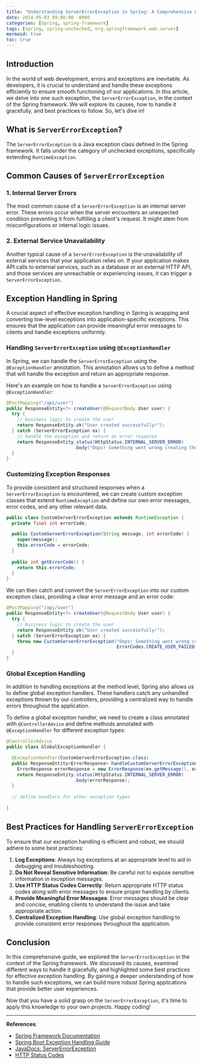 ```yaml
---
title: "Understanding ServerErrorException in Spring: A Comprehensive Guide"
date: 2024-05-03 09:00:00 -0000
categories: [Spring, spring-framework]
tags: [spring, spring-unchecked, org.springframework.web.server]
mermaid: true
toc: true
---
```



## Introduction

In the world of web development, errors and exceptions are inevitable. As developers, it is crucial to understand and handle these exceptions efficiently to ensure smooth functioning of our applications. In this article, we delve into one such exception, the `ServerErrorException`, in the context of the Spring framework. We will explore its causes, how to handle it gracefully, and best practices to follow. So, let's dive in!

## What is `ServerErrorException`?

The `ServerErrorException` is a Java exception class defined in the Spring framework. It falls under the category of unchecked exceptions, specifically extending `RuntimeException`.

## Common Causes of `ServerErrorException`

### 1. Internal Server Errors

The most common cause of a `ServerErrorException` is an internal server error. These errors occur when the server encounters an unexpected condition preventing it from fulfilling a client's request. It might stem from misconfigurations or internal logic issues.

### 2. External Service Unavailability

Another typical cause of a `ServerErrorException` is the unavailability of external services that your application relies on. If your application makes API calls to external services, such as a database or an external HTTP API, and those services are unreachable or experiencing issues, it can trigger a `ServerErrorException`.

## Exception Handling in Spring

A crucial aspect of effective exception handling in Spring is wrapping and converting low-level exceptions into application-specific exceptions. This ensures that the application can provide meaningful error messages to clients and handle exceptions uniformly.

### Handling `ServerErrorException` using `@ExceptionHandler`

In Spring, we can handle the `ServerErrorException` using the `@ExceptionHandler` annotation. This annotation allows us to define a method that will handle the exception and return an appropriate response.

Here's an example on how to handle a `ServerErrorException` using `@ExceptionHandler`:

```java
@PostMapping("/api/user")
public ResponseEntity<?> createUser(@RequestBody User user) {
  try {
    // business logic to create the user
    return ResponseEntity.ok("User created successfully!");
  } catch (ServerErrorException ex) {
    // handle the exception and return an error response
    return ResponseEntity.status(HttpStatus.INTERNAL_SERVER_ERROR)
                         .body("Oops! Something went wrong creating the user.");
  }
}
```

### Customizing Exception Responses

To provide consistent and structured responses when a `ServerErrorException` is encountered, we can create custom exception classes that extend `RuntimeException` and define our own error messages, error codes, and any other relevant data.

```java
public class CustomServerErrorException extends RuntimeException {
  private final int errorCode;

  public CustomServerErrorException(String message, int errorCode) {
    super(message);
    this.errorCode = errorCode;
  }
  
  public int getErrorCode() {
    return this.errorCode;
  }
}
```

We can then catch and convert the `ServerErrorException` into our custom exception class, providing a clear error message and an error code:

```java
@PostMapping("/api/user")
public ResponseEntity<?> createUser(@RequestBody User user) {
  try {
    // business logic to create the user
    return ResponseEntity.ok("User created successfully!");
  } catch (ServerErrorException ex) {
    throw new CustomServerErrorException("Oops! Something went wrong creating the user.",
                                         ErrorCodes.CREATE_USER_FAILED);
  }
}
```

### Global Exception Handling

In addition to handling exceptions at the method level, Spring also allows us to define global exception handlers. These handlers catch any unhandled exceptions thrown by our controllers, providing a centralized way to handle errors throughout the application.

To define a global exception handler, we need to create a class annotated with `@ControllerAdvice` and define methods annotated with `@ExceptionHandler` for different exception types:

```java
@ControllerAdvice
public class GlobalExceptionHandler {

  @ExceptionHandler(CustomServerErrorException.class)
  public ResponseEntity<ErrorResponse> handleCustomServerErrorException(CustomServerErrorException ex) {
    ErrorResponse errorResponse = new ErrorResponse(ex.getMessage(), ex.getErrorCode());
    return ResponseEntity.status(HttpStatus.INTERNAL_SERVER_ERROR)
                         .body(errorResponse);
  }
  
  // define handlers for other exception types
  
}
```

## Best Practices for Handling `ServerErrorException`

To ensure that our exception handling is efficient and robust, we should adhere to some best practices:

1. **Log Exceptions**: Always log exceptions at an appropriate level to aid in debugging and troubleshooting.
2. **Do Not Reveal Sensitive Information**: Be careful not to expose sensitive information in exception messages.
3. **Use HTTP Status Codes Correctly**: Return appropriate HTTP status codes along with error messages to ensure proper handling by clients.
4. **Provide Meaningful Error Messages**: Error messages should be clear and concise, enabling clients to understand the issue and take appropriate action.
5. **Centralized Exception Handling**: Use global exception handling to provide consistent error responses throughout the application.

## Conclusion

In this comprehensive guide, we explored the `ServerErrorException` in the context of the Spring framework. We discussed its causes, examined different ways to handle it gracefully, and highlighted some best practices for effective exception handling. By gaining a deeper understanding of how to handle such exceptions, we can build more robust Spring applications that provide better user experiences.


Now that you have a solid grasp on the `ServerErrorException`, it's time to apply this knowledge to your own projects. Happy coding!

---

**References**:
- [Spring Framework Documentation](https://docs.spring.io/spring-framework/docs/current/reference/html/)
- [Spring Boot Exception Handling Guide](https://www.baeldung.com/exception-handling-for-rest-with-spring)
- [JavaDocs: ServerErrorException](https://docs.oracle.com/en/java/javase/11/docs/api/java.base/java/rmi/ServerErrorException.html)
- [HTTP Status Codes](https://en.wikipedia.org/wiki/List_of_HTTP_status_codes)
